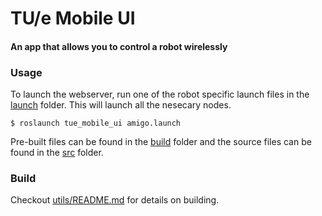 TU/e Mobile UI
==============

#### An app that allows you to control a robot wirelessly

### Usage
To launch the webserver, run one of the robot specific launch files in the [launch](launch) folder. This will launch all the nesecary nodes.
```
$ roslaunch tue_mobile_ui amigo.launch
```

Pre-built files can be found in the [build](build) folder and the source files can be found in the [src](src) folder.

### Build
Checkout [utils/README.md](utils/README.md) for details on building.
